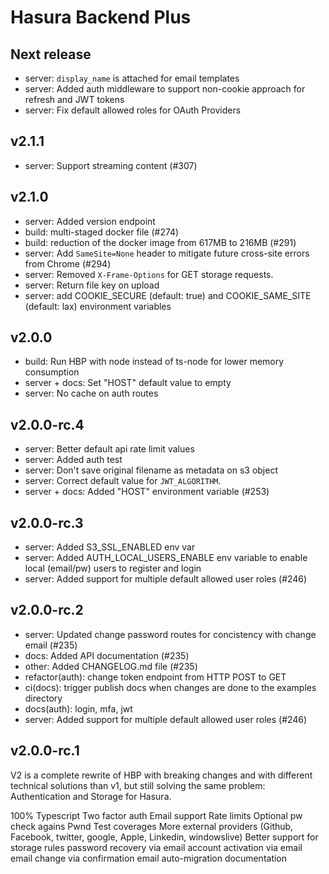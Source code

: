# Hasura Backend Plus

## Next release

- server: `display_name` is attached for email templates
- server: Added auth middleware to support non-cookie approach for refresh and JWT tokens
- server: Fix default allowed roles for OAuth Providers

## v2.1.1

- server: Support streaming content (#307)

## v2.1.0

- server: Added version endpoint
- build: multi-staged docker file (#274)
- build: reduction of the docker image from 617MB to 216MB (#291)
- server: Add `SameSite=None` header to mitigate future cross-site errors from Chrome (#294)
- server: Removed `X-Frame-Options` for GET storage requests.
- server: Return file key on upload
- server: add COOKIE_SECURE (default: true) and COOKIE_SAME_SITE (default: lax) environment variables

## v2.0.0

- build: Run HBP with node instead of ts-node for lower memory consumption
- server + docs: Set "HOST" default value to empty
- server: No cache on auth routes

## v2.0.0-rc.4

- server: Better default api rate limit values
- server: Added auth test
- server: Don't save original filename as metadata on s3 object
- server: Correct default value for `JWT_ALGORITHM`.
- server + docs: Added "HOST" environment variable (#253)

## v2.0.0-rc.3

- server: Added S3_SSL_ENABLED env var
- server: Added AUTH_LOCAL_USERS_ENABLE env variable to enable local (email/pw) users to register and login
- server: Added support for multiple default allowed user roles (#246)

## v2.0.0-rc.2

- server: Updated change password routes for concistency with change email (#235)
- docs: Added API documentation (#235)
- other: Added CHANGELOG.md file (#235)
- refactor(auth): change token endpoint from HTTP POST to GET
- ci(docs): trigger publish docs when changes are done to the examples directory
- docs(auth): login, mfa, jwt
- server: Added support for multiple default allowed user roles (#246)

## v2.0.0-rc.1

V2 is a complete rewrite of HBP with breaking changes and with different technical solutions than v1, but still solving the same problem: Authentication and Storage for Hasura.

100% Typescript
Two factor auth
Email support
Rate limits
Optional pw check agains Pwnd
Test coverages
More external providers (Github, Facebook, twitter, google, Apple, Linkedin, windowslive)
Better support for storage rules
password recovery via email
account activation via email
email change via confirmation email
auto-migration
documentation
